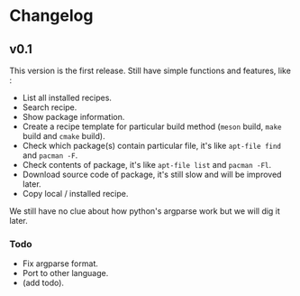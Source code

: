 # Changelog

## v0.1

This version is the first release. Still have simple functions and features, like :

- List all installed recipes.
- Search recipe.
- Show package information.
- Create a recipe template for particular build method (`meson` build, `make` build and `cmake` build).
- Check which package(s) contain particular file, it's like `apt-file find` and `pacman -F`.
- Check contents of package, it's like `apt-file list` and `pacman -Fl`.
- Download source code of package, it's still slow and will be improved later.
- Copy local / installed recipe.

We still have no clue about how python's argparse work but we will dig it later.


### Todo

- Fix argparse format.
- Port to other language.
- (add todo).
